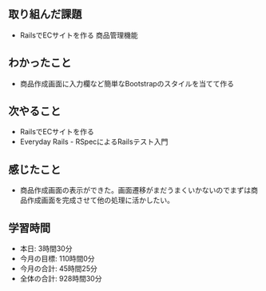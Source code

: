 ## 取り組んだ課題
- RailsでECサイトを作る 商品管理機能
## わかったこと
- 商品作成画面に入力欄など簡単なBootstrapのスタイルを当てて作る
## 次やること
- RailsでECサイトを作る
- Everyday Rails - RSpecによるRailsテスト入門
## 感じたこと
- 商品作成画面の表示ができた。画面遷移がまだうまくいかないのでまずは商品作成画面を完成させて他の処理に活かしたい。
## 学習時間
- 本日: 3時間30分
- 今月の目標: 110時間0分
- 今月の合計: 45時間25分
- 全体の合計: 928時間30分
